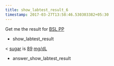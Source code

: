```yaml
---
title: show_labtest_result_6
timestamp: 2017-03-27T13:58:46.530303382+05:30
---
```


Get me the result for [BSL PP](labtest_name)
* show_labtest_result

< [sugar](labtest_name)  is [89](value) [mg/dL](unit)
* answer_show_labtest_result
